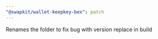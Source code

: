 ```yaml
---
"@swapkit/wallet-keepkey-bex": patch
---
```


Renames the folder to fix bug with version replace in build
